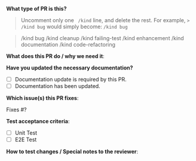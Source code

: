 **What type of PR is this?**
> Uncomment only one ` /kind` line, and delete the rest.
> For example, `> /kind bug` would simply become: `/kind bug`

> /kind bug
> /kind cleanup
> /kind failing-test
> /kind enhancement
> /kind documentation
> /kind code-refactoring


**What does this PR do / why we need it**:

**Have you updated the necessary documentation?**

* [ ] Documentation update is required by this PR.
* [ ] Documentation has been updated.

**Which issue(s) this PR fixes**:

Fixes #?

**Test acceptance criteria**:

* [ ] Unit Test
* [ ] E2E Test

**How to test changes / Special notes to the reviewer**:
